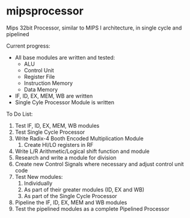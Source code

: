 # mipsprocessor
Mips 32bit Processor, similar to MIPS I architecture, in single cycle and pipelined

Current progress:
<ul>
    <li>All base modules are written and tested:
        <ul>
            <li>ALU</li>
            <li>Control Unit</li>
            <li>Register File</li>
            <li>Instruction Memory</li>
            <li>Data Memory</li>
        </ul>
   </li>
   <li>IF, ID, EX, MEM, WB are written</li>
   <li>Single Cyle Processor Module is written</li>
</ul>

To Do List:
<ol>
<li>Test IF, ID, EX, MEM, WB modules</li>
<li>Test Single Cycle Processor</li>
<li>Write Radix-4 Booth Encoded Multiplication Module<ol>
    <li>Create HI/LO registers in RF</li></ol></li>
<li>Write L/R Arithmetic/Logical shift function and module</li>
<li>Research and write a module for division</li>
<li>Create new Control Signals where necessary and adjust control unit code</li>
<li>Test New modules:<ol>
    <li>Individually</li>
    <li>As part of their greater modules (ID, EX and WB)</li>
    <li>As part of the Single Cycle Processor</li></ol></li>
<li>Pipeline the IF, ID, EX, MEM and WB modules</li>
<li>Test the pipelined modules as a complete Pipelined Processor</li>
</ol>
